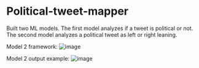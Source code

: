 # Political-tweet-mapper
Built two ML models. The first model analyzes if a tweet is political or not. The second model analyzes a political tweet as left or right leaning. 

Model 2 framework:
![image](https://user-images.githubusercontent.com/52136572/169717124-540af65d-82c7-4245-9a14-ce6a10c1ce41.png)

Model 2 output example:
![image](https://user-images.githubusercontent.com/52136572/169717138-34f1c64a-7fad-4330-9f71-386cf15254db.png)
